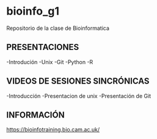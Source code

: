 # bioinfo_g1
Repositorio de la clase de Bioinformatica
## PRESENTACIONES

-Introdución
-Unix
-Git
-Python
-R
## VIDEOS DE SESIONES SINCRÓNICAS
-Introducción
-Presentacion de unix
-Presentación de Git

## INFORMACIÓN
<https://bioinfotraining.bio.cam.ac.uk/>

